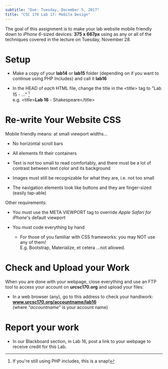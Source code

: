 ```yaml
---
subtitle: "Due: Tuesday, December 5, 2017"
title: "CSC 170 Lab 17: Mobile Design"
---
```


The goal of this assignment is to make your lab website mobile friendly down to
*iPhone 6*-sized devices: **375 x 667px** using as any or all of the techniques
covered in the lecture on Tuesday, November 28.

Setup
=====

-   Make a copy of your **lab14** or **lab15** folder (depending on if you want
    to continue using PHP Includes) and call it **lab16**

-   In the HEAD of *each* HTML file, change the title in the \<title\> tag to
    "Lab 15 - …" [^1]  
    e.g. \<title\>**Lab 16** - Shakespeare\</title\>

    [^1]: If you're still using PHP includes, this is a snap!

Re-write Your Website CSS
=========================

Mobile friendly means: at small viewport widths…

-   No horizontal scroll bars

-   All elements fit their containers

-   Text is not too small to read comfortably, and there must be a lot of
    contrast between text color and its background

-   Images must still be recognizable for what they are, i.e. not too small

-   The navigation elements look like buttons and they are finger-sized (easily
    tap-able)

Other requirements:

-   You must use the META VIEWPORT tag to override *Apple Safari for iPhone*'s
    default viewport

-   You must code everything by hand

    -   For those of you familiar with CSS frameworks: you may NOT use any of
        them!  
        E.g. Bootstrap, Materialize, et cetera …not allowed.

Check and Upload your Work
==========================

When you are done with your webpage, close everything and use an FTP tool to
access your account on **urcsc170.org** and upload your files:

-   In a web browser (any), go to this address to check your handiwork:  
    **www.urcsc170.org/accountname/lab16**  
    (where “*accountname*” is your account name)

Report your work
================

-   In our Blackboard section, in Lab 16, post a link to your webpage to receive
    credit for this Lab.
